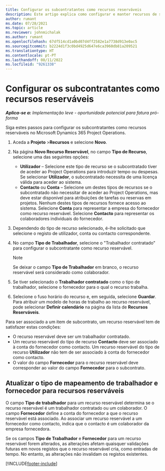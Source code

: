```yaml
---
title: Configurar os subcontratantes como recursos reserváveis
description: Este artigo explica como configurar e manter recursos de subcontratante que são criados a partir de utilizadores e contactos no sistema, para que possam ser associados a subcontratos no Microsoft Dynamics 365 Project Operations.
author: rumant
ms.date: 07/28/2021
ms.topic: article
ms.reviewer: johnmichalak
ms.author: rumant
ms.openlocfilehash: 67df514cd1a0bd07d4ff2582e1a7738d913e0ac5
ms.sourcegitcommit: b2224d1f3c0bd4925d647e6ca3960db81a209521
ms.translationtype: HT
ms.contentlocale: pt-PT
ms.lasthandoff: 08/11/2022
ms.locfileid: "9261338"
---
```

# <a name="set-up-subcontractors-as-bookable-resources"></a>Configurar os subcontratantes como recursos reserváveis

_**Aplica-se a:** Implementação leve - oportunidade potencial para fatura pró-forma_

Siga estes passos para configurar os subcontratantes como recursos reserváveis no Microsoft Dynamics 365 Project Operations.

1. Aceda a **Projeto** \>**Recursos** e selecione **Novo**.
2. Na página **Novo Recurso Reservável**, no campo **Tipo de Recurso**, selecione uma das seguintes opções:

    - **Utilizador** – Selecione este tipo de recurso se o subcontratado tiver de aceder ao Project Operations para introduzir tempo ou despesas. Se selecionar **Utilizador**, o subcontratado necessita de uma licença válida para aceder ao sistema.
    - **Contacto** ou **Conta** – Selecione um destes tipos de recursos se o subcontratado não necessitar de aceder ao Project Operations, mas deve estar disponível para atribuições de tarefas ou reservas em projetos. Nenhum destes tipos de recursos fornece acesso ao sistema. Selecione **Conta** para representar a empresa do fornecedor como recurso reservável. Selecione **Contacto** para representar os colaboradores individuais do fornecedor.

3. Dependendo do tipo de recurso selecionado, é-lhe solicitado que selecione o registo de utilizador, conta ou contacto correspondente.
4. No campo **Tipo de Trabalhador**, selecione o "Trabalhador contratado" para configurar o subcontratante como recurso reservável.

    > [!NOTE]
    > Se deixar o campo **Tipo de Trabalhador** em branco, o recurso reservável será considerado como colaborador.

5. Se tiver selecionado o **Trabalhador contratado** como o tipo de trabalhador, selecione o fornecedor para o qual o recurso trabalha.
6. Selecione o fuso horário do recurso e, em seguida, selecione **Guardar**. Para atribuir um modelo de horas de trabalho ao recurso reservável, pode selecionar **Definir calendário** na página da lista de **Recursos Reserváveis**.

Para ser associado a um item de subcontrato, um recurso reservável tem de satisfazer estas condições:

- O recurso reservável deve ser um trabalhador contratado.
- Um recurso reservável do tipo de recurso **Contacto** deve ser associado à conta do fornecedor como contacto. Um recurso reservável do tipo de recurso **Utilizador** não tem de ser associado à conta do fornecedor como contacto.
- O valor do campo **Fornecedor** para o recurso reservável deve corresponder ao valor do campo **Fornecedor** para o subcontrato.

## <a name="update-the-type-of-worker-and-vendor-mapping-for-bookable-resources"></a>Atualizar o tipo de mapeamento de trabalhador e fornecedor para recursos reserváveis

O campo **Tipo de trabalhador** para um recurso reservável determina se o recurso reservável é um trabalhador contratado ou um colaborador. O campo **Fornecedor** define a conta do fornecedor a que o recurso reservável está associado. Ao associar um recurso reservável a um fornecedor como contacto, indica que o contacto é um colaborador da empresa fornecedora.

Se os campos **Tipo de Trabalhador** e **Fornecedor** para um recurso reservável forem alterados, as alterações afetam quaisquer validações futuras em novos registos que o recurso reservável cria, como entradas de tempo. No entanto, as alterações não invalidam os registos existentes.

[!INCLUDE[footer-include](../../includes/footer-banner.md)]
